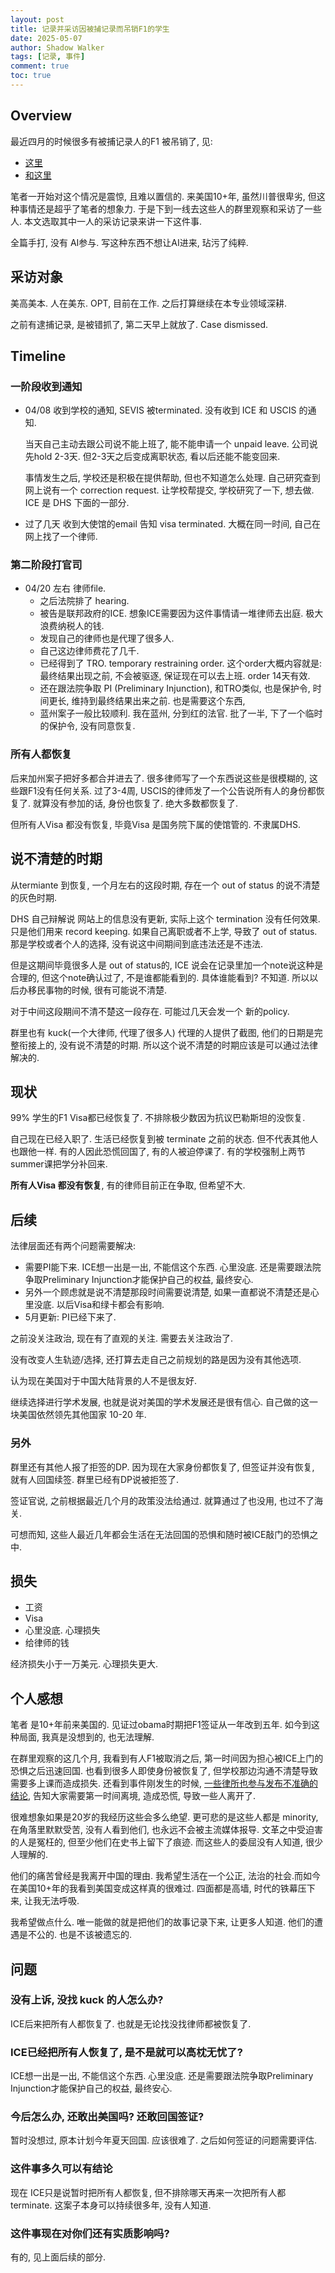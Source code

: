 ```yaml
---
layout: post
title: 记录并采访因被捕记录而吊销F1的学生
date: 2025-05-07
author: Shadow Walker
tags: [记录, 事件]
comment: true
toc: true
---
```


## Overview

最近四月的时候很多有被捕记录人的F1 被吊销了, 见: 
- [这里](https://www.1point3acres.com/bbs/thread-1123532-1-1.html) 
- [和这里](https://www.newlandlawfirm.com/post/f1%E5%9B%A0criminal%E8%AE%B0%E5%BD%95%E5%A4%A7%E9%87%8F%E6%92%A4%E9%94%80)

笔者一开始对这个情况是震惊, 且难以置信的. 来美国10+年, 虽然川普很卑劣, 但这种事情还是超乎了笔者的想象力. 于是下到一线去这些人的群里观察和采访了一些人.  本文选取其中一人的采访记录来讲一下这件事. 

全篇手打, 没有 AI参与. 写这种东西不想让AI进来, 玷污了纯粹. 


## 采访对象

美高美本. 人在美东. OPT, 目前在工作. 之后打算继续在本专业领域深耕. 

之前有逮捕记录, 是被错抓了, 第二天早上就放了. Case dismissed. 

## Timeline

### 一阶段收到通知

- 04/08 收到学校的通知, SEVIS 被terminated.  没有收到 ICE 和 USCIS 的通知. 

	当天自己主动去跟公司说不能上班了, 能不能申请一个 unpaid leave. 公司说先hold 2-3天. 但2-3天之后变成离职状态, 看以后还能不能变回来.  

	事情发生之后, 学校还是积极在提供帮助, 但也不知道怎么处理.  自己研究查到网上说有一个 correction request. 让学校帮提交, 学校研究了一下, 想去做.  ICE 是 DHS 下面的一部分. 

- 过了几天 收到大使馆的email 告知 visa terminated.  大概在同一时间, 自己在网上找了一个律师. 

### 第二阶段打官司

- 04/20 左右 律师file.  
	- 之后法院排了 hearing. 
	- 被告是联邦政府的ICE.  想象ICE需要因为这件事情请一堆律师去出庭. 极大浪费纳税人的钱. 
	- 发现自己的律师也是代理了很多人. 
	- 自己这边律师费花了几千. 
	- 已经得到了 TRO. temporary restraining order.  这个order大概内容就是: 最终结果出现之前, 不会被驱逐, 保证现在可以去上班.   order 14天有效. 
	- 还在跟法院争取 PI (Preliminary Injunction),  和TRO类似, 也是保护令, 时间更长, 维持到最终结果出来之前.  也是需要这个东西, 
	- 蓝州案子一般比较顺利. 我在蓝州, 分到红的法官. 批了一半, 下了一个临时的保护令, 没有同意恢复. 

### 所有人都恢复

后来加州案子把好多都合并进去了. 很多律师写了一个东西说这些是很模糊的, 这些跟F1没有任何关系.  过了3-4周, USCIS的律师发了一个公告说所有人的身份都恢复了. 就算没有参加的话, 身份也恢复了. 绝大多数都恢复了. 

但所有人Visa 都没有恢复, 毕竟Visa 是国务院下属的使馆管的. 不隶属DHS. 

## 说不清楚的时期

从termiante 到恢复, 一个月左右的这段时期, 存在一个 out of status 的说不清楚的灰色时期. 

DHS 自己辩解说 网站上的信息没有更新, 实际上这个 termination 没有任何效果. 只是他们用来 record keeping.  如果自己离职或者不上学, 导致了 out of status. 那是学校或者个人的选择, 没有说这中间期间到底违法还是不违法. 

但是这期间毕竟很多人是 out of status的, ICE 说会在记录里加一个note说这种是合理的, 但这个note确认过了, 不是谁都能看到的.  具体谁能看到? 不知道.  所以以后办移民事物的时候, 很有可能说不清楚. 

对于中间这段期间不清不楚这一段存在. 可能过几天会发一个 新的policy. 

群里也有 kuck(一个大律师, 代理了很多人) 代理的人提供了截图, 他们的日期是完整衔接上的, 没有说不清楚的时期. 所以这个说不清楚的时期应该是可以通过法律解决的. 

## 现状

99% 学生的F1 Visa都已经恢复了. 不排除极少数因为抗议巴勒斯坦的没恢复. 

自己现在已经入职了. 生活已经恢复到被 terminate 之前的状态.  但不代表其他人也跟他一样. 有的人因此恐慌回国了, 有的人被迫停课了. 有的学校强制上两节summer课把学分补回来. 

**所有人Visa 都没有恢复**, 有的律师目前正在争取, 但希望不大. 




## 后续

法律层面还有两个问题需要解决: 

- 需要PI能下来. ICE想一出是一出, 不能信这个东西. 心里没底. 还是需要跟法院争取Preliminary Injunction才能保护自己的权益, 最终安心. 
- 另外一个顾虑就是说不清楚那段时间需要说清楚, 如果一直都说不清楚还是心里没底. 以后Visa和绿卡都会有影响. 
- 5月更新: PI已经下来了. 

之前没关注政治, 现在有了直观的关注. 需要去关注政治了. 

没有改变人生轨迹/选择, 还打算去走自己之前规划的路是因为没有其他选项. 

认为现在美国对于中国大陆背景的人不是很友好. 

继续选择进行学术发展, 也就是说对美国的学术发展还是很有信心.  自己做的这一块美国依然领先其他国家 10-20 年. 

### 另外

群里还有其他人报了拒签的DP. 因为现在大家身份都恢复了, 但签证并没有恢复, 就有人回国续签. 群里已经有DP说被拒签了. 

签证官说, 之前根据最近几个月的政策没法给通过. 就算通过了也没用, 也过不了海关. 

可想而知, 这些人最近几年都会生活在无法回国的恐惧和随时被ICE敲门的恐惧之中.  


## 损失

- 工资
- Visa
- 心里没底. 心理损失
- 给律师的钱

经济损失小于一万美元. 心理损失更大. 

## 个人感想

笔者 是10+年前来美国的. 见证过obama时期把F1签证从一年改到五年. 如今到这种局面, 我真是没想到的, 也无法理解. 

在群里观察的这几个月, 我看到有人F1被取消之后, 第一时间因为担心被ICE上门的恐惧之后迅速回国.  也看到很多人即使身份被恢复了, 但学校那边沟通不清楚导致需要多上课而造成损失. 还看到事件刚发生的时候, [一些律所也参与发布不准确的结论](https://www.newlandlawfirm.com/post/f1%E5%9B%A0criminal%E8%AE%B0%E5%BD%95%E5%A4%A7%E9%87%8F%E6%92%A4%E9%94%80), 告知大家需要第一时间离境, 造成恐慌, 导致一些人离开了.

很难想象如果是20岁的我经历这些会多么绝望.  更可悲的是这些人都是 minority, 在角落里默默受苦, 没有人看到他们, 也永远不会被主流媒体报导.  文革之中受迫害的人是冤枉的, 但至少他们在史书上留下了痕迹. 而这些人的委屈没有人知道, 很少人理解的. 

他们的痛苦曾经是我离开中国的理由. 我希望生活在一个公正, 法治的社会.而如今在美国10+年的我看到美国变成这样真的很难过.  四面都是高墙, 时代的铁幕压下来, 让我无法呼吸. 

我希望做点什么. 唯一能做的就是把他们的故事记录下来, 让更多人知道. 他们的遭遇是不公的. 也是不该被遗忘的. 



## 问题

### 没有上诉, 没找 kuck 的人怎么办? 

ICE后来把所有人都恢复了. 也就是无论找没找律师都被恢复了. 

### ICE已经把所有人恢复了, 是不是就可以高枕无忧了? 

ICE想一出是一出, 不能信这个东西. 心里没底. 还是需要跟法院争取Preliminary Injunction才能保护自己的权益, 最终安心. 

### 今后怎么办, 还敢出美国吗? 还敢回国签证?

暂时没想过, 原本计划今年夏天回国. 应该很难了. 之后如何签证的问题需要评估. 

### 这件事多久可以有结论

现在 ICE只是说暂时把所有人都恢复, 但不排除哪天再来一次把所有人都terminate. 这案子本身可以持续很多年, 没有人知道. 


### 这件事现在对你们还有实质影响吗?

有的, 见上面后续的部分. 

